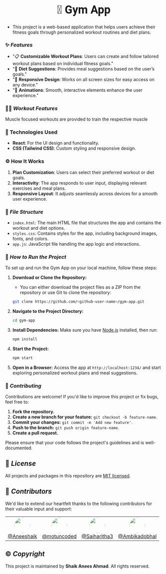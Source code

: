 <center> 
  <h1 style="font-size: 36px; font-family: 'Roboto', sans-serif; font-weight: bold;"> 💪 Gym App </h1>
</center>

- This project is a web-based application that helps users achieve their fitness goals through personalized workout routines and diet plans.

### ✨ ***Features***
- "📋 **Customizable Workout Plans**: Users can create and follow tailored workout plans based on individual fitness goals."
- "🍎 **Diet Suggestions**: Provides meal suggestions based on the user’s goals."
- "📱 **Responsive Design**: Works on all screen sizes for easy access on any device."
- "🎨 **Animations**: Smooth, interactive elements enhance the user experience."

### 🏋️‍♂️ ***Workout Features***
Muscle focused workouts are provided to train the respective muscle

### 🔧 **Technologies Used**
- **React**: For the UI design and functionality.
- **CSS (Tailwind CSS)**: Custom styling and responsive design.

### ⚙️ **How It Works**
1. **Plan Customization**: Users can select their preferred workout or diet goals.
2. **Interactivity**: The app responds to user input, displaying relevant exercises and meal plans.
3. **Responsive Layout**: It adjusts seamlessly across devices for a smooth user experience.

### 📂 ***File Structure***
- `index.html`: The main HTML file that structures the app and contains the workout and diet options.
- `styles.css`: Contains styles for the app, including background images, fonts, and colors.
- `app.js`: JavaScript file handling the app logic and interactions.

### 🚀 ***How to Run the Project***
To set up and run the Gym App on your local machine, follow these steps:
1. **Download or Clone the Repository:**
   - You can either download the project files as a ZIP from the repository or use Git to clone the repository:
   ```bash
   git clone https://github.com/<github-user-name>/gym-app.git
   ```

2. **Navigate to the Project Directory:**
   ```bash
   cd gym-app
   ```

3. **Install Dependencies:**
   Make sure you have [Node.js](https://nodejs.org/) installed, then run:
   ```bash
   npm install
   ```

4. **Start the Project:**
   ```bash
   npm start
   ```

5. **Open in a Browser:**
   Access the app at `http://localhost:1234/` and start exploring personalized workout plans and meal suggestions.

### 🤝 ***Contributing***
Contributions are welcome! If you'd like to improve this project or fix bugs, feel free to:
1. **Fork the repository.**
2. **Create a new branch for your feature:** `git checkout -b feature-name`.
3. **Commit your changes:** `git commit -m 'Add new feature'`.
4. **Push to the branch:** `git push origin feature-name`.
5. **Create a pull request.**

Please ensure that your code follows the project's guidelines and is well-documented.

## 🔑 ***License***
All projects and packages in this repository are [MIT licensed](/LICENSE).

## 🙌 ***Contributors***

We'd like to extend our heartfelt thanks to the following contributors for their valuable input and support:

<table>
  <tr>
    <td align="center">
      <img src="https://github.com/Aneeshaik.png" width="50" height="50" style="border-radius: 50%;" /><br>
      <a href="https://github.com/Aneeshaik">@Aneeshaik</a>
    </td>
    <td align="center">
      <img src="https://github.com/motuncoded.png" width="50" height="50" style="border-radius: 50%;" /><br>
      <a href="https://github.com/motuncoded">@motuncoded</a>
    </td>
    <td align="center">
      <img src="https://github.com/Saiharitha3.png" width="50" height="50" style="border-radius: 50%;" /><br>
      <a href="https://github.com/Saiharitha3">@Saiharitha3</a>
    </td>
    <td align="center">
      <img src="https://github.com/Ambikadobhal.png" width="50" height="50" style="border-radius: 50%;" /><br>
      <a href="https://github.com/Ambikadobhal">@Ambikadobhal</a>
    </td>
  </tr>
</table>

## ©️ ***Copyright***
This project is maintained by **Shaik Anees Ahmad**. All rights reserved.
